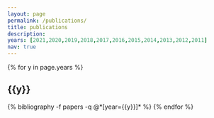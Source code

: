 ```yaml
---
layout: page
permalink: /publications/
title: publications
description: 
years: [2021,2020,2019,2018,2017,2016,2015,2014,2013,2012,2011]
nav: true
---
```


<div class="publications">

{% for y in page.years %}
  <h2 class="year">{{y}}</h2>
  {% bibliography -f papers -q @*[year={{y}}]* %}
{% endfor %}

</div>
